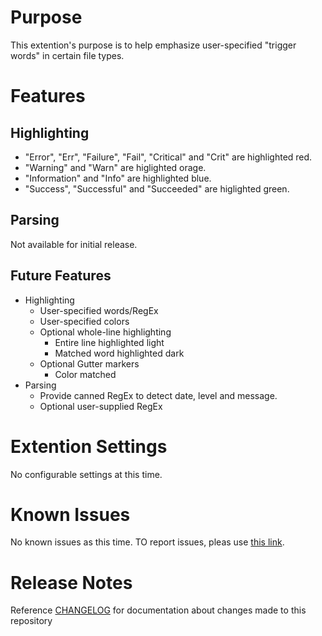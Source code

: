 # Purpose
This extention's purpose is to help emphasize user-specified "trigger words" in certain file types.

# Features

## Highlighting
- "Error", "Err", "Failure", "Fail", "Critical" and "Crit" are highlighted red.
- "Warning" and "Warn" are higlighted orage.
- "Information" and "Info" are highlighted blue.
- "Success", "Successful" and "Succeeded" are higlighted green.

## Parsing
Not available for initial release.

## Future Features
- Highlighting
	- User-specified words/RegEx
	- User-specified colors
	- Optional whole-line highlighting
		- Entire line highlighted light
		- Matched word highlighted dark
	- Optional Gutter markers
		- Color matched
- Parsing
	- Provide canned RegEx to detect date, level and message.
	- Optional user-supplied RegEx

# Extention Settings
No configurable settings at this time.

# Known Issues
No known issues as this time.
TO report issues, pleas use [this link](https://github.com/mpearon/PUB-vsce.show-TriggerWords/issues).

# Release Notes
Reference [CHANGELOG](https://github.com/mpearon/PUB-vsce.show-TriggerWords/blob/master/CHANGELOG.md) for documentation about changes made to this repository